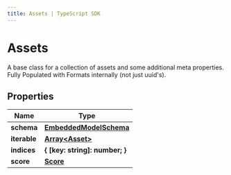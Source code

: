 ```yaml
---
title: Assets | TypeScript SDK
---
```



# Assets

A base class for a collection of assets and some additional meta properties. Fully Populated with Formats internally (not just uuid\'s).

## Properties

Name | Type
------------ | -------------
**schema** | [**EmbeddedModelSchema**](EmbeddedModelSchema)
**iterable** | [**Array&lt;Asset&gt;**](Asset)
**indices** | **\{ [key: string]: number; \}**
**score** | [**Score**](Score)


